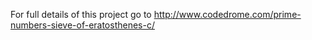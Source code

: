 For full details of this project go to
http://www.codedrome.com/prime-numbers-sieve-of-eratosthenes-c/

